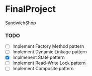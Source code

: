 # FinalProject
SandwichShop


### TODO
- [ ] Implement Factory Method pattern
- [ ] Implement Dynamic Linkage pattern
- [X] Implmenent State pattern
- [ ] Implement Read-Write Lock pattern
- [ ] Implement Composite pattern
